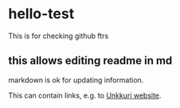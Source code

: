 # hello-test
This is for checking github ftrs

## this allows editing readme in md
markdown is ok for updating information.

This can contain links, e.g. to [Unkkuri website](https://unkkuri.com).
